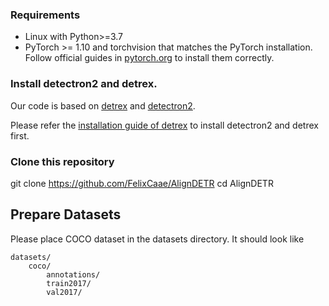 ### Requirements
- Linux with Python>=3.7
- PyTorch >= 1.10 and torchvision that matches the PyTorch installation. Follow official guides in [pytorch.org](https://pytorch.org/) to install them correctly.

### Install detectron2 and detrex.

Our code is based on [detrex](https://github.com/IDEA-Research/detrex) and [detectron2](https://github.com/facebookresearch/detectron2).

Please refer the [installation guide of detrex](https://detrex.readthedocs.io/en/latest/tutorials/Installation.html) to install detectron2 and detrex first.

### Clone this repository
git clone https://github.com/FelixCaae/AlignDETR
cd AlignDETR

## Prepare Datasets
Please place COCO dataset in the datasets directory. It should look like
```
datasets/
    coco/
        annotations/
        train2017/
        val2017/
```